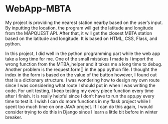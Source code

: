 # WebApp-MBTA
My project is providing the nearest station nearby based on the user’s input. By inputting the location, the program will get the latitude and longitude from the MAPQUEST API. After that, it will get the closest MBTA station based on the latitude and longitude. It is based on HTML, CSS, Flask, and python. <br /> 



In this project, I did well in the python programming part while the web app take a long time for me. One of the small mistakes I made is I import the wrong function from the MTBA_helper and it takes me a long time to debug. Another problem is the request.form[] in the app python file. I thought the index in the form is based on the value of the button however, I found out that is a dictionary structure. I was wondering how to design my own route since I was considering what route I should put in when I was writing the code. 
For unit testing, I keep testing my every piece function every time after I finish. It is really helpful since I don’t have to run the app.py every time to test it. I wish I can do more functions in my flask project while I spent too much time on one JAVA project. If I can do this again, I would consider trying to do this in Django since I learn a little bit before in winter breaker. <br /> 